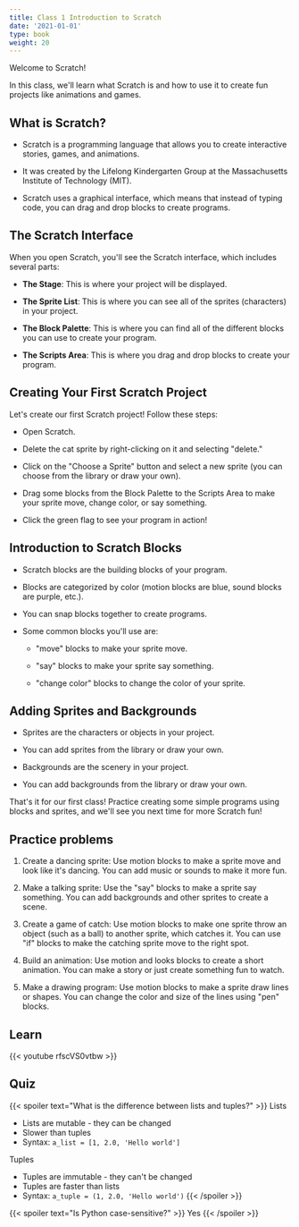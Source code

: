 ```yaml
---
title: Class 1 Introduction to Scratch
date: '2021-01-01'
type: book
weight: 20
---
```


Welcome to Scratch! 
<!--more-->


In this class, we'll learn what Scratch is and how to use it to create fun projects like animations and games. 

## What is Scratch? 

- Scratch is a programming language that allows you to create interactive stories, games, and animations. 

- It was created by the Lifelong Kindergarten Group at the Massachusetts Institute of Technology (MIT). 

- Scratch uses a graphical interface, which means that instead of typing code, you can drag and drop blocks to create programs. 

## The Scratch Interface 

When you open Scratch, you'll see the Scratch interface, which includes several parts: 

- **The Stage**: This is where your project will be displayed. 

- **The Sprite List**: This is where you can see all of the sprites (characters) in your project. 

- **The Block Palette**: This is where you can find all of the different blocks you can use to create your program. 

- **The Scripts Area**: This is where you drag and drop blocks to create your program. 


## Creating Your First Scratch Project 

Let's create our first Scratch project! Follow these steps: 

- Open Scratch. 

- Delete the cat sprite by right-clicking on it and selecting "delete." 

- Click on the "Choose a Sprite" button and select a new sprite (you can choose from the library or draw your own). 

- Drag some blocks from the Block Palette to the Scripts Area to make your sprite move, change color, or say something. 

- Click the green flag to see your program in action! 


## Introduction to Scratch Blocks 

- Scratch blocks are the building blocks of your program. 

- Blocks are categorized by color (motion blocks are blue, sound blocks are purple, etc.). 

- You can snap blocks together to create programs. 

- Some common blocks you'll use are: 

    + "move" blocks to make your sprite move. 

    + "say" blocks to make your sprite say something. 

    + "change color" blocks to change the color of your sprite. 


## Adding Sprites and Backgrounds 

- Sprites are the characters or objects in your project. 

- You can add sprites from the library or draw your own. 

- Backgrounds are the scenery in your project. 

- You can add backgrounds from the library or draw your own. 

That's it for our first class! Practice creating some simple programs using blocks and sprites, and we'll see you next time for more Scratch fun! 

 

## Practice problems

1. Create a dancing sprite: Use motion blocks to make a sprite move and look like it's dancing. You can add music or sounds to make it more fun. 

 
2. Make a talking sprite: Use the "say" blocks to make a sprite say something. You can add backgrounds and other sprites to create a scene. 

 
3. Create a game of catch: Use motion blocks to make one sprite throw an object (such as a ball) to another sprite, which catches it. You can use "if" blocks to make the catching sprite move to the right spot. 

 
4. Build an animation: Use motion and looks blocks to create a short animation. You can make a story or just create something fun to watch. 

 
5. Make a drawing program: Use motion blocks to make a sprite draw lines or shapes. You can change the color and size of the lines using "pen" blocks. 


## Learn

{{< youtube rfscVS0vtbw >}}

## Quiz

{{< spoiler text="What is the difference between lists and tuples?" >}}
Lists

- Lists are mutable - they can be changed
- Slower than tuples
- Syntax: `a_list = [1, 2.0, 'Hello world']`

Tuples

- Tuples are immutable - they can't be changed
- Tuples are faster than lists
- Syntax: `a_tuple = (1, 2.0, 'Hello world')`
  {{< /spoiler >}}

{{< spoiler text="Is Python case-sensitive?" >}}
Yes
{{< /spoiler >}}

